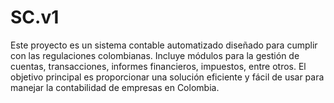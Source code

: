 # SC.v1
Este proyecto es un sistema contable automatizado diseñado para cumplir con las regulaciones colombianas. Incluye módulos para la gestión de cuentas, transacciones, informes financieros, impuestos, entre otros. El objetivo principal es proporcionar una solución eficiente y fácil de usar para manejar la contabilidad de empresas en Colombia.
